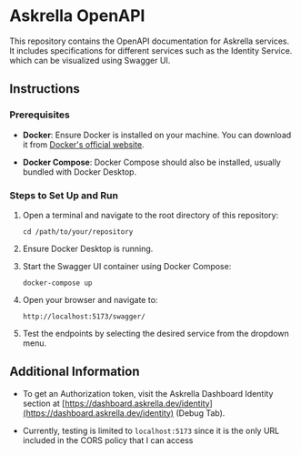 
# Askrella OpenAPI

This repository contains the OpenAPI documentation for Askrella services. It includes specifications for different services such as the Identity Service. which can be visualized using Swagger UI.

## Instructions

### Prerequisites

-   **Docker**: Ensure Docker is installed on your machine. You can download it from [Docker's official website](https://www.docker.com/).
    
-   **Docker Compose**: Docker Compose should also be installed, usually bundled with Docker Desktop.
    

### Steps to Set Up and Run

1.  Open a terminal and navigate to the root directory of this repository:
    
    ```
    cd /path/to/your/repository
    ```
    
2.  Ensure Docker Desktop is running.
    
3.  Start the Swagger UI container using Docker Compose:
    
    ```
    docker-compose up
    ```
    
4.  Open your browser and navigate to:
    
    ```
    http://localhost:5173/swagger/
    ```
    
5.  Test the endpoints by selecting the desired service from the dropdown menu.
    

## Additional Information

-   To get an Authorization token, visit the Askrella Dashboard Identity section at [https://dashboard.askrella.dev/identity](https://dashboard.askrella.dev/identity) (Debug Tab).
    
-   Currently, testing is limited to `localhost:5173` since it is the only URL included in the CORS policy that I can access
   